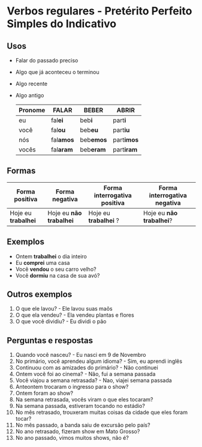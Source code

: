 # Verbos regulares - Pretérito Perfeito Simples do Indicativo

## Usos

* Falar do passado preciso
* Algo que já aconteceu o terminou
* Algo recente
* Algo antigo

  | Pronome | FAL**AR**   | BEB**ER**   | ABR**IR**    |
  | --      | --          | --          | --           |
  | eu      | fal**ei**   | beb**i**    | part**i**    |
  | você    | fal**ou**   | beb**eu**   | part**iu**   |
  | nós     | fal**amos** | beb**emos** | part**imos** |
  | vocês   | fal**aram** | beb**eram** | part**iram** |

## Formas

| Forma positiva | Forma negativa | Forma interrogativa positiva | Forma interrogativa negativa |
| -- | -- | -- | -- |
| Hoje eu **trabalhei** | Hoje eu **não trabalhei** | Hoje eu **trabalhei** ? | Hoje eu **não trabalhei**? |

## Exemplos

* Ontem **trabalhei** o dia inteiro
* Eu **comprei** uma casa
* Você **vendou** o seu carro velho?
* Você **dormiu** na casa de sua avó?

## Outros exemplos

1. O que ele lavou? - Ele lavou suas maõs
1. O que ela vendeu? - Ela vendeu plantas e flores
1. O que você dividiu? - Eu dividi o pão

## Perguntas e respostas

1. Quando você nasceu? - Eu nasci em 9 de Novembro
1. No primário, você aprendeu algum idioma? - Sim, eu aprendi inglês
1. Continuou com as amizades do primário? - Não continuei
1. Ontem você foi ao cinema? - Não, fui a semana passada
1. Você viajou a semana retrasada? - Nao, viajei semana passada
1. Anteontem trocaram o ingresso para o show?
1. Ontem foram ao show?  
1. Na semana retrasada, vocês viram o que eles tocaram?
1. Na semana passada, estiveram tocando no estádio?
1. No mês retrasado, trouxeram muitas coisas da cidade que eles foram tocar?
1. No mês passado, a banda saiu de excursão pelo país?
1. No ano retrasado, fizeram show em Mato Grosso?
1. No ano passado, vimos muitos shows, não é?
